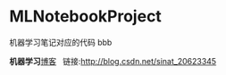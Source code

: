 # MLNotebookProject
机器学习笔记对应的代码 bbb

**机器学习**[博客](http://blog.csdn.net/sinat_20623345)   链接:http://blog.csdn.net/sinat_20623345
